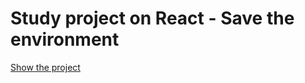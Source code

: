 # Study project on React - Save the environment

[Show the project](https://tim2015web.github.io/save-the-environment/)